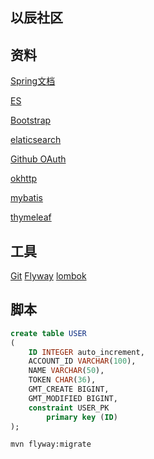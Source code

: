 ## 以辰社区
## 资料
[Spring文档](https://spring.io/guides)

[ES](https://elasticsearch.cn/)

[Bootstrap](https://v3.bootcss.com/)

[elaticsearch](https://elasticsearch.cn/)

[Github OAuth](https://developer.github.com/v3/guides/managing-deploy-keys/#deploy-keys)

[okhttp](https://square.github.io/okhttp/)

[mybatis](http://www.mybatis.org/spring-boot-starter/mybatis-spring-boot-autoconfigure/)

[thymeleaf](https://www.thymeleaf.org/doc/tutorials/3.0/usingthymeleaf.html)

## 工具

[Git](https://git-scm.comg)
[Flyway](https://flywaydb.org/getstarted/firststeps/maven)
[lombok](https://www.projectlombok.org/features/all)

## 脚本
```sql
create table USER
(
	ID INTEGER auto_increment,
	ACCOUNT_ID VARCHAR(100),
	NAME VARCHAR(50),
	TOKEN CHAR(36),
	GMT_CREATE BIGINT,
	GMT_MODIFIED BIGINT,
	constraint USER_PK
		primary key (ID)
);
```

```bash
mvn flyway:migrate
```

 
